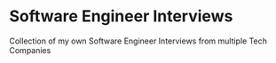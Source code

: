 # Software Engineer Interviews
Collection of my own Software Engineer Interviews from multiple Tech Companies
